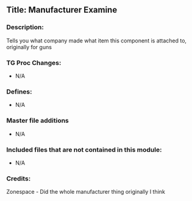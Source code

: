 ## Title: Manufacturer Examine

### Description:

Tells you what company made what item this component is attached to, originally for guns

### TG Proc Changes:

- N/A

### Defines:

- N/A

### Master file additions

- N/A

### Included files that are not contained in this module:

- N/A

### Credits:
Zonespace - Did the whole manufacturer thing originally I think
